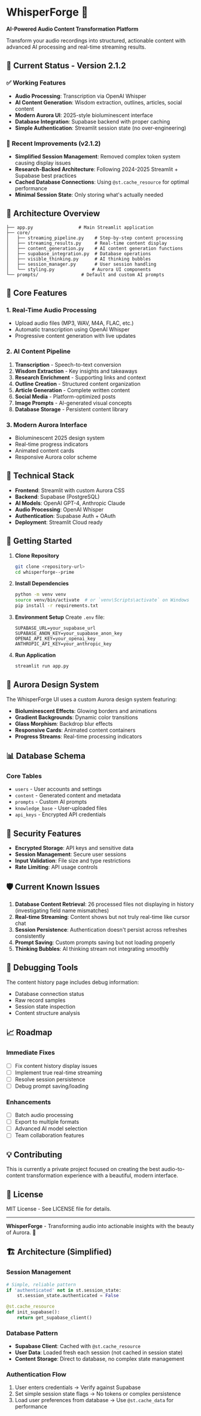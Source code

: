 # WhisperForge 🌌

**AI-Powered Audio Content Transformation Platform**

Transform your audio recordings into structured, actionable content with advanced AI processing and real-time streaming results.

## 🚀 Current Status - Version 2.1.2

### ✅ **Working Features**
- **Audio Processing**: Transcription via OpenAI Whisper
- **AI Content Generation**: Wisdom extraction, outlines, articles, social content
- **Modern Aurora UI**: 2025-style bioluminescent interface
- **Database Integration**: Supabase backend with proper caching
- **Simple Authentication**: Streamlit session state (no over-engineering)

### 🔧 **Recent Improvements (v2.1.2)**
- **Simplified Session Management**: Removed complex token system causing display issues
- **Research-Backed Architecture**: Following 2024-2025 Streamlit + Supabase best practices
- **Cached Database Connections**: Using `@st.cache_resource` for optimal performance
- **Minimal Session State**: Only storing what's actually needed

## 🎯 **Architecture Overview**

```
├── app.py                 # Main Streamlit application
├── core/
│   ├── streaming_pipeline.py    # Step-by-step content processing
│   ├── streaming_results.py     # Real-time content display
│   ├── content_generation.py    # AI content generation functions
│   ├── supabase_integration.py  # Database operations
│   ├── visible_thinking.py      # AI thinking bubbles
│   ├── session_manager.py       # User session handling
│   └── styling.py              # Aurora UI components
└── prompts/                # Default and custom AI prompts
```

## 🌊 **Core Features**

### **1. Real-Time Audio Processing**
- Upload audio files (MP3, WAV, M4A, FLAC, etc.)
- Automatic transcription using OpenAI Whisper
- Progressive content generation with live updates

### **2. AI Content Pipeline**
1. **Transcription** - Speech-to-text conversion
2. **Wisdom Extraction** - Key insights and takeaways
3. **Research Enrichment** - Supporting links and context  
4. **Outline Creation** - Structured content organization
5. **Article Generation** - Complete written content
6. **Social Media** - Platform-optimized posts
7. **Image Prompts** - AI-generated visual concepts
8. **Database Storage** - Persistent content library

### **3. Modern Aurora Interface**
- Bioluminescent 2025 design system
- Real-time progress indicators
- Animated content cards
- Responsive Aurora color scheme

## 🔧 **Technical Stack**

- **Frontend**: Streamlit with custom Aurora CSS
- **Backend**: Supabase (PostgreSQL)
- **AI Models**: OpenAI GPT-4, Anthropic Claude
- **Audio Processing**: OpenAI Whisper
- **Authentication**: Supabase Auth + OAuth
- **Deployment**: Streamlit Cloud ready

## 🚀 **Getting Started**

1. **Clone Repository**
   ```bash
   git clone <repository-url>
   cd whisperforge--prime
   ```

2. **Install Dependencies**
   ```bash
   python -m venv venv
   source venv/bin/activate  # or `venv\Scripts\activate` on Windows
   pip install -r requirements.txt
   ```

3. **Environment Setup**
   Create `.env` file:
   ```env
   SUPABASE_URL=your_supabase_url
   SUPABASE_ANON_KEY=your_supabase_anon_key
   OPENAI_API_KEY=your_openai_key
   ANTHROPIC_API_KEY=your_anthropic_key
   ```

4. **Run Application**
   ```bash
   streamlit run app.py
   ```

## 🎨 **Aurora Design System**

The WhisperForge UI uses a custom Aurora design system featuring:

- **Bioluminescent Effects**: Glowing borders and animations
- **Gradient Backgrounds**: Dynamic color transitions
- **Glass Morphism**: Backdrop blur effects
- **Responsive Cards**: Animated content containers
- **Progress Streams**: Real-time processing indicators

## 📊 **Database Schema**

### **Core Tables**
- `users` - User accounts and settings
- `content` - Generated content and metadata  
- `prompts` - Custom AI prompts
- `knowledge_base` - User-uploaded files
- `api_keys` - Encrypted API credentials

## 🔐 **Security Features**

- **Encrypted Storage**: API keys and sensitive data
- **Session Management**: Secure user sessions
- **Input Validation**: File size and type restrictions
- **Rate Limiting**: API usage controls

## 🛡 **Current Known Issues**

1. **Database Content Retrieval**: 26 processed files not displaying in history (investigating field name mismatches)
2. **Real-time Streaming**: Content shows but not truly real-time like cursor chat
3. **Session Persistence**: Authentication doesn't persist across refreshes consistently
4. **Prompt Saving**: Custom prompts saving but not loading properly
5. **Thinking Bubbles**: AI thinking stream not integrating smoothly

## 🔄 **Debugging Tools**

The content history page includes debug information:
- Database connection status
- Raw record samples
- Session state inspection
- Content structure analysis

## 📈 **Roadmap**

### **Immediate Fixes**
- [ ] Fix content history display issues
- [ ] Implement true real-time streaming
- [ ] Resolve session persistence
- [ ] Debug prompt saving/loading

### **Enhancements**
- [ ] Batch audio processing
- [ ] Export to multiple formats
- [ ] Advanced AI model selection
- [ ] Team collaboration features

## 💡 **Contributing**

This is currently a private project focused on creating the best audio-to-content transformation experience with a beautiful, modern interface.

## 📄 **License**

MIT License - See LICENSE file for details.

---

**WhisperForge** - Transforming audio into actionable insights with the beauty of Aurora. 🌌 

## 🏗 **Architecture (Simplified)**

### **Session Management**
```python
# Simple, reliable pattern
if 'authenticated' not in st.session_state:
    st.session_state.authenticated = False

@st.cache_resource  
def init_supabase():
    return get_supabase_client()
```

### **Database Pattern**
- **Supabase Client**: Cached with `@st.cache_resource`
- **User Data**: Loaded fresh each session (not cached in session state)
- **Content Storage**: Direct to database, no complex state management

### **Authentication Flow**
1. User enters credentials → Verify against Supabase
2. Set simple session state flags → No tokens or complex persistence  
3. Load user preferences from database → Use `@st.cache_data` for performance 